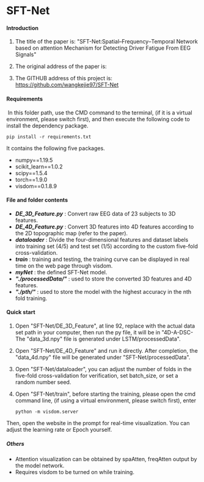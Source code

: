 # SFT-Net

#### Introduction

1. The title of the paper is: "SFT-Net:Spatial–Frequency–Temporal Network based on attention Mechanism for Detecting Driver Fatigue From EEG Signals"

2. The original address of the paper is:

3. The GITHUB address of this project is: https://github.com/wangkejie97/SFT-Net

   

#### Requirements

​	In this folder path, use the CMD command to the terminal, (if it is a virtual environment, please switch first), and then execute the following code to install the dependency package.

```
pip install -r requirements.txt
```

It contains the following five packages.

- numpy==1.19.5
- scikit_learn==1.0.2
- scipy==1.5.4
- torch==1.9.0
- visdom==0.1.8.9



#### File and folder contents

- ***DE_3D_Feature.py*** : Convert raw EEG data of 23 subjects to 3D features.
- ***DE_4D_Feature.py*** : Convert 3D features into 4D features according to the 2D topographic map (refer to the paper).
- ***dataloader*** : Divide the four-dimensional features and dataset labels into training set (4/5) and test set (1/5) according to the custom five-fold cross-validation.
- ***train*** : training and testing, the training curve can be displayed in real time on the web page through visdom.
- ***myNet*** : the defined SFT-Net model.
- ***"./processedData/"*** : used to store the converted 3D features and 4D features.
- ***"./pth/"*** : used to store the model with the highest accuracy in the nth fold training.



#### Quick start

1. Open "SFT-Net/DE_3D_Feature", at line 92, replace with the actual data set path in your computer, then run the py file, it will be in "4D-A-DSC- The "data_3d.npy" file is generated under LSTM/processedData".

2. Open "SFT-Net/DE_4D_Feature" and run it directly. After completion, the "data_4d.npy" file will be generated under "SFT-Net/processedData".

3. Open "SFT-Net/dataloader", you can adjust the number of folds in the five-fold cross-validation for verification, set batch_size, or set a random number seed.

4. Open "SFT-Net/train", before starting the training, please open the cmd command line, (if using a virtual environment, please switch first), enter

   ```
   python -m visdom.server
   ```

Then, open the website in the prompt for real-time visualization. You can adjust the learning rate or Epoch yourself.



##### Others

- Attention visualization can be obtained by spaAtten, freqAtten output by the model network.
- Requires visdom to be turned on while training.